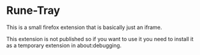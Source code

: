 # Rune-Tray

This is a small firefox extension that is basically just an iframe.

This extension is not published so if you want to use it you need to install it as a temporary extension in about:debugging.
